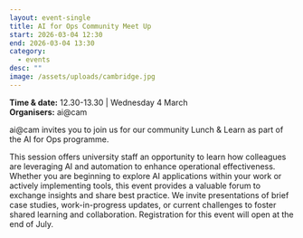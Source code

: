 ```yaml
---
layout: event-single
title: AI for Ops Community Meet Up
start: 2026-03-04 12:30
end: 2026-03-04 13:30
category:
  - events
desc: ""
image: /assets/uploads/cambridge.jpg
---
```

**Time & date:** 12.30-13.30 | Wednesday 4 March\
**Organisers:** ai@cam 

ai@cam invites you to join us for our community Lunch & Learn as part of the AI for Ops programme.

This session offers university staff an opportunity to learn how colleagues are leveraging AI and automation to enhance operational effectiveness. Whether you are beginning to explore AI applications within your work or actively implementing tools, this event provides a valuable forum to exchange insights and share best practice. We invite presentations of brief case studies, work-in-progress updates, or current challenges to foster shared learning and collaboration. Registration for this event will open at the end of July.